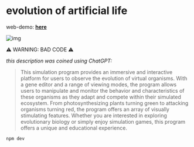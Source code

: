 # evolution of artificial life

web-demo: **[here](https://yuuretsu.github.io/evolution-of-artificial-life/)**

![img](./img/preview.gif)

⚠️ WARNING: BAD CODE ⚠️

_this description was coined using ChatGPT:_

> This simulation program provides an immersive and interactive platform for users to observe the evolution of virtual organisms. With a gene editor and a range of viewing modes, the program allows users to manipulate and monitor the behavior and characteristics of these organisms as they adapt and compete within their simulated ecosystem. From photosynthesizing plants turning green to attacking organisms turning red, the program offers an array of visually stimulating features. Whether you are interested in exploring evolutionary biology or simply enjoy simulation games, this program offers a unique and educational experience.

`npm dev`
